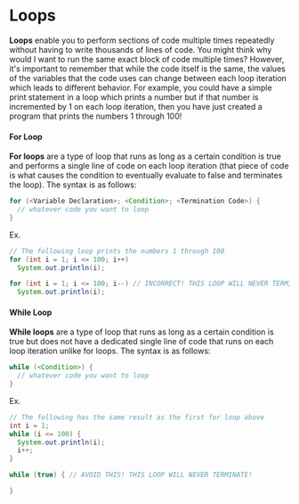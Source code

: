 # Loops

**Loops** enable you to perform sections of code multiple times repeatedly without having to write thousands of lines of code. You might think why would I want to run the same exact block of code multiple times? However, it's important to remember that while the code itself is the same, the values of the variables that the code uses can change between each loop iteration which leads to different behavior. For example, you could have a simple print statement in a loop which prints a number but if that number is incremented by 1 on each loop iteration, then you have just created a program that prints the numbers 1 through 100!

#### For Loop
**For loops** are a type of loop that runs as long as a certain condition is true and performs a single line of code on each loop iteration (that piece of code is what causes the condition to eventually evaluate to false and terminates the loop). The syntax is as follows:

```Java
for (<Variable Declaration>; <Condition>; <Termination Code>) {
  // whatever code you want to loop
}
```
Ex.
```Java
// The following loop prints the numbers 1 through 100
for (int i = 1; i <= 100; i++)
  System.out.println(i);
```
```Java
for (int i = 1; i <= 100; i--) // INCORRECT! THIS LOOP WILL NEVER TERMINATE!
  System.out.println(i);
```

#### While Loop
**While loops** are a type of loop that runs as long as a certain condition is true but does not have a dedicated single line of code that runs on each loop iteration unlike for loops. The syntax is as follows:

```Java
while (<Condition>) {
  // whatever code you want to loop
}
```
Ex.
```Java
// The following has the same result as the first for loop above
int i = 1;
while (i <= 100) {
  System.out.println(i);
  i++;
}
```
```Java
while (true) { // AVOID THIS! THIS LOOP WILL NEVER TERMINATE!

}
```
